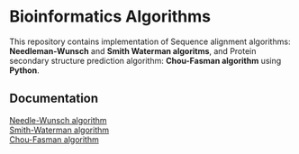 
# Bioinformatics Algorithms

This repository contains implementation of Sequence alignment algorithms: **Needleman-Wunsch** and **Smith Waterman algoritms**, and Protein secondary structure prediction algorithm: **Chou-Fasman algorithm** using **Python**.


## Documentation

[Needle-Wunsch algorithm](https://en.wikipedia.org/wiki/Needleman%E2%80%93Wunsch_algorithm)\
[Smith-Waterman algorithm](https://en.wikipedia.org/wiki/Smith%E2%80%93Waterman_algorithm)\
[Chou-Fasman algorithm](https://en.wikipedia.org/wiki/Chou%E2%80%93Fasman_method)




